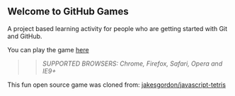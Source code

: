 ## Welcome to GitHub Games

A project based learning activity for people who are getting started with Git and GitHub.

You can play the game [here](https://20manas.github.io/github-games/)

>> _*SUPPORTED BROWSERS*: Chrome, Firefox, Safari, Opera and IE9+_

This fun open source game was cloned from: [jakesgordon/javascript-tetris](https://github.com/jakesgordon/javascript-tetris)
